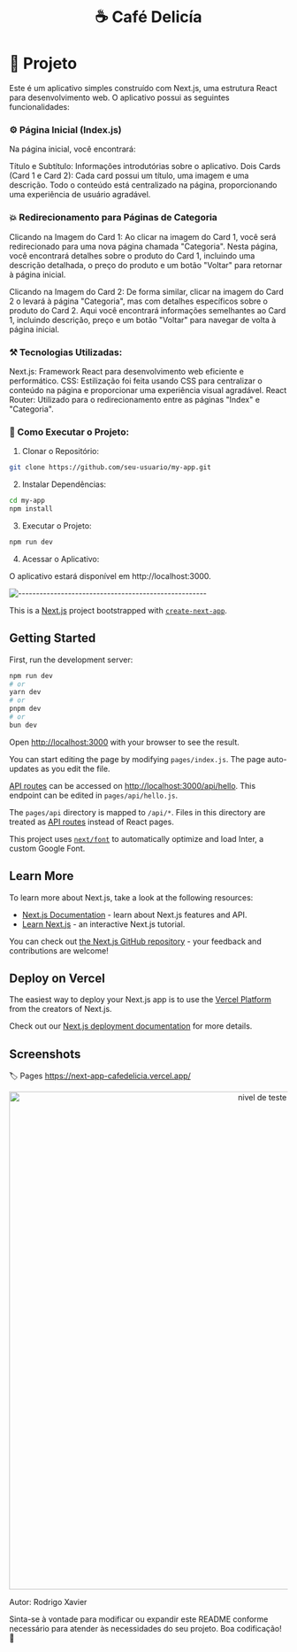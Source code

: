 <h1 align="center"> ☕ Café Delicía </h1>

# 🎊 Projeto

Este é um aplicativo simples construído com Next.js, uma estrutura React para desenvolvimento web. O aplicativo possui as seguintes funcionalidades:

### ⚙️ Página Inicial (Index.js)
Na página inicial, você encontrará:

Título e Subtítulo: Informações introdutórias sobre o aplicativo.
Dois Cards (Card 1 e Card 2): Cada card possui um título, uma imagem e uma descrição. Todo o conteúdo está centralizado na página, proporcionando uma experiência de usuário agradável.

### 💥 Redirecionamento para Páginas de Categoria

Clicando na Imagem do Card 1:
Ao clicar na imagem do Card 1, você será redirecionado para uma nova página chamada "Categoria". Nesta página, você encontrará detalhes sobre o produto do Card 1, incluindo uma descrição detalhada, o preço do produto e um botão "Voltar" para retornar à página inicial.

Clicando na Imagem do Card 2:
De forma similar, clicar na imagem do Card 2 o levará à página "Categoria", mas com detalhes específicos sobre o produto do Card 2. Aqui você encontrará informações semelhantes ao Card 1, incluindo descrição, preço e um botão "Voltar" para navegar de volta à página inicial.

### ⚒️ Tecnologias Utilizadas:

Next.js: Framework React para desenvolvimento web eficiente e performático.
CSS: Estilização foi feita usando CSS para centralizar o conteúdo na página e proporcionar uma experiência visual agradável.
React Router: Utilizado para o redirecionamento entre as páginas "Index" e "Categoria".

### 🧵 Como Executar o Projeto:

1. Clonar o Repositório:

```bash
git clone https://github.com/seu-usuario/my-app.git
```

2. Instalar Dependências:

```bash
cd my-app
npm install
```
3. Executar o Projeto:

```bash
npm run dev
```
4. Acessar o Aplicativo:

O aplicativo estará disponível em http://localhost:3000.


![-----------------------------------------------------](https://raw.githubusercontent.com/andreasbm/readme/master/assets/lines/colored.png)


This is a [Next.js](https://nextjs.org/) project bootstrapped with [`create-next-app`](https://github.com/vercel/next.js/tree/canary/packages/create-next-app).

## Getting Started

First, run the development server:

```bash
npm run dev
# or
yarn dev
# or
pnpm dev
# or
bun dev
```

Open [http://localhost:3000](http://localhost:3000) with your browser to see the result.

You can start editing the page by modifying `pages/index.js`. The page auto-updates as you edit the file.

[API routes](https://nextjs.org/docs/api-routes/introduction) can be accessed on [http://localhost:3000/api/hello](http://localhost:3000/api/hello). This endpoint can be edited in `pages/api/hello.js`.

The `pages/api` directory is mapped to `/api/*`. Files in this directory are treated as [API routes](https://nextjs.org/docs/api-routes/introduction) instead of React pages.

This project uses [`next/font`](https://nextjs.org/docs/basic-features/font-optimization) to automatically optimize and load Inter, a custom Google Font.

## Learn More

To learn more about Next.js, take a look at the following resources:

- [Next.js Documentation](https://nextjs.org/docs) - learn about Next.js features and API.
- [Learn Next.js](https://nextjs.org/learn) - an interactive Next.js tutorial.

You can check out [the Next.js GitHub repository](https://github.com/vercel/next.js/) - your feedback and contributions are welcome!

## Deploy on Vercel

The easiest way to deploy your Next.js app is to use the [Vercel Platform](https://vercel.com/new?utm_medium=default-template&filter=next.js&utm_source=create-next-app&utm_campaign=create-next-app-readme) from the creators of Next.js.

Check out our [Next.js deployment documentation](https://nextjs.org/docs/deployment) for more details.


## Screenshots  

🏷️ Pages https://next-app-cafedelicia.vercel.app/

<p align="center">
  <img alt="nivel de teste" src="https://github.com/rodrigoxaviersantos/next-app-cafedelicia/assets/116025593/405f0ae9-d9ce-4553-ac91-34fac249664b" "height="400px" width="900px">
</p>


Autor:
Rodrigo Xavier

Sinta-se à vontade para modificar ou expandir este README conforme necessário para atender às necessidades do seu projeto. Boa codificação! 🚀
